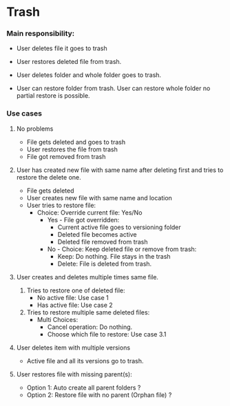 # Trash

### Main responsibility:

- User deletes file it goes to trash
- User restores deleted file from trash.

- User deletes folder and whole folder goes to trash.
- User can restore folder from trash. User can restore whole folder no partial restore is possible.

### Use cases

1. No problems
    - File gets deleted and goes to trash
    - User restores the file from trash
    - File got removed from trash

2. User has created new file with same name after deleting first and tries to restore the delete one.
    - File gets deleted
    - User creates new file with same name and location
    - User tries to restore file:
        - Choice: Override current file: Yes/No
            - Yes - File got overridden:
                - Current active file goes to versioning folder
                - Deleted file becomes active
                - Deleted file removed from trash
            - No - Choice: Keep deleted file or remove from trash:
                - Keep: Do nothing. File stays in the trash
                - Delete: File is deleted from trash.

3. User creates and deletes multiple times same file.
    1. Tries to restore one of deleted file:
        - No active file: Use case 1
        - Has active file: Use case 2
    2. Tries to restore multiple same deleted files:
        - Multi Choices:
            - Cancel operation: Do nothing.
            - Choose which file to restore: Use case 3.1

4. User deletes item with multiple versions
    - Active file and all its versions go to trash.
                
5. User restores file with missing parent(s):
    - Option 1: Auto create all parent folders ?
    - Option 2: Restore file with no parent (Orphan file) ?
